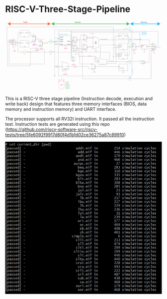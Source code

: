 # RISC-V-Three-Stage-Pipeline

![Screenshot](images/RISC_V_Design.png)

This is a RISC-V three stage pipeline (Instruction decode, execution and write back) design that features three memory interfaces (BIOS, data memory and instruction memory) and UART interface. 

The processor supports all RV32I instruction. It passed all the instruction test. Instruction tests are generated using this repo (https://github.com/riscv-software-src/riscv-tests/tree/5fe6092f9917d80f4d1bfd02ce36275a87c89910)


![Screenshot](images/testpass.png)

